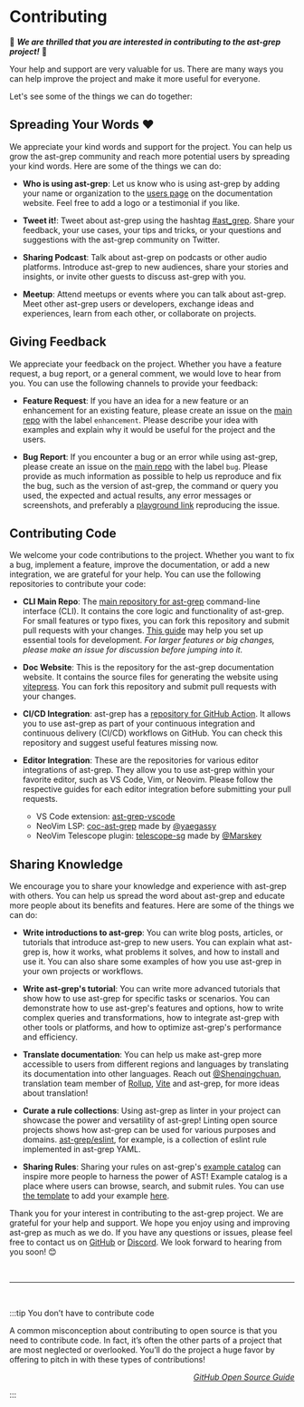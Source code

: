 # Contributing

:tada: _**We are thrilled that you are interested in contributing to the ast-grep project!**_ :tada:

Your help and support are very valuable for us.
There are many ways you can help improve the project and make it more useful for everyone.

Let's see some of the things we can do together:

## Spreading Your Words ❤️

We appreciate your kind words and support for the project. You can help us grow the ast-grep community and reach more potential users by spreading your kind words. Here are some of the things we can do:

- **Who is using ast-grep**: Let us know who is using ast-grep by adding your name or organization to the [users page](https://github.com/ast-grep/ast-grep/issues/373) on the documentation website. Feel free to add a logo or a testimonial if you like.

- **Tweet it!**: Tweet about ast-grep using the hashtag [#ast_grep](https://twitter.com/hashtag/ast_grep). Share your feedback, your use cases, your tips and tricks, or your questions and suggestions with the ast-grep community on Twitter.

- **Sharing Podcast**: Talk about ast-grep on podcasts or other audio platforms. Introduce ast-grep to new audiences, share your stories and insights, or invite other guests to discuss ast-grep with you.

- **Meetup**: Attend meetups or events where you can talk about ast-grep. Meet other ast-grep users or developers, exchange ideas and experiences, learn from each other, or collaborate on projects.

## Giving Feedback

We appreciate your feedback on the project. Whether you have a feature request, a bug report, or a general comment, we would love to hear from you. You can use the following channels to provide your feedback:

- **Feature Request**: If you have an idea for a new feature or an enhancement for an existing feature, please create an issue on the [main repo](https://github.com/ast-grep/ast-grep/issues/new?assignees=&labels=enhancement&projects=&template=feature_request.md&title=%5Bfeature%5D) with the label `enhancement`. Please describe your idea with examples and explain why it would be useful for the project and the users.

- **Bug Report**: If you encounter a bug or an error while using ast-grep, please create an issue on the [main repo](https://github.com/ast-grep/ast-grep/issues/new?assignees=&labels=enhancement&projects=&template=feature_request.md&title=%5Bfeature%5D) with the label `bug`. Please provide as much information as possible to help us reproduce and fix the bug, such as the version of ast-grep, the command or query you used, the expected and actual results, any error messages or screenshots, and preferably a [playground link](/playground.html) reproducing the issue.

## Contributing Code

We welcome your code contributions to the project. Whether you want to fix a bug, implement a feature, improve the documentation, or add a new integration, we are grateful for your help. You can use the following repositories to contribute your code:

- **CLI Main Repo**: The [main repository for ast-grep](https://github.com/ast-grep/ast-grep) command-line interface (CLI). It contains the core logic and functionality of ast-grep. For small features or typo fixes, you can fork this repository and submit pull requests with your changes. [This guide](/contributing/development.html) may help you set up essential tools for development. _For larger features or big changes, please make an issue for discussion before jumping into it._

<!-- Please follow the [code style guide] and the [testing guide] before submitting your pull requests. -->

- **Doc Website**: This is the repository for the ast-grep documentation website. It contains the source files for generating the website using [vitepress](https://vitepress.dev/). You can fork this repository and submit pull requests with your changes. <!--Please follow the [documentation guide] and the [website guide] before submitting your pull requests.-->

- **CI/CD Integration**: ast-grep has a [repository for GitHub Action](https://github.com/ast-grep/action). It allows you to use ast-grep as part of your continuous integration and continuous delivery (CI/CD) workflows on GitHub. You can check this repository and suggest useful features missing now.

- **Editor Integration**: These are the repositories for various editor integrations of ast-grep. They allow you to use ast-grep within your favorite editor, such as VS Code, Vim, or Neovim. Please follow the respective guides for each editor integration before submitting your pull requests.
  - VS Code extension: [ast-grep-vscode](https://github.com/ast-grep/ast-grep-vscode)
  - NeoVim LSP: [coc-ast-grep](https://github.com/yaegassy/coc-ast-grep) made by [@yaegassy](https://twitter.com/yaegassy)
  - NeoVim Telescope plugin: [telescope-sg](https://github.com/Marskey/telescope-sg) made by [@Marskey](https://github.com/Marskey)

## Sharing Knowledge

We encourage you to share your knowledge and experience with ast-grep with others. You can help us spread the word about ast-grep and educate more people about its benefits and features. Here are some of the things we can do:

- **Write introductions to ast-grep**: You can write blog posts, articles, or tutorials that introduce ast-grep to new users. You can explain what ast-grep is, how it works, what problems it solves, and how to install and use it. You can also share some examples of how you use ast-grep in your own projects or workflows.

- **Write ast-grep's tutorial**: You can write more advanced tutorials that show how to use ast-grep for specific tasks or scenarios. You can demonstrate how to use ast-grep's features and options, how to write complex queries and transformations, how to integrate ast-grep with other tools or platforms, and how to optimize ast-grep's performance and efficiency.

- **Translate documentation**: You can help us make ast-grep more accessible to users from different regions and languages by translating its documentation into other languages. Reach out [@Shenqingchuan](https://twitter.com/Shenqingchuan), translation team member of [Rollup](https://github.com/rollup/rollup-docs-cn), [Vite](https://github.com/vitejs/docs-cn) and ast-grep, for more ideas about translation!

<!-- You can use the [Doc Website] repository to submit your translations. Please follow the [translation guide] before submitting your translations. -->

- **Curate a rule collections**: Using ast-grep as linter in your project can showcase the power and versatility of ast-grep! Linting open source projects shows how ast-grep can be used for various purposes and domains. [ast-grep/eslint](https://github.com/ast-grep/eslint), for example, is a collection of eslint rule implemented in ast-grep YAML.

- **Sharing Rules**: Sharing your rules on ast-grep's [example catalog](/catalog/index.html) can inspire more people to harness the power of AST! Example catalog is a place where users can browse, search, and submit rules. You can use [the template](https://github.com/ast-grep/ast-grep.github.io/blob/main/website/catalog/rule-template.md) to add your example [here](https://github.com/ast-grep/ast-grep.github.io/tree/main/website/catalog).

Thank you for your interest in contributing to the ast-grep project. We are grateful for your help and support. We hope you enjoy using and improving ast-grep as much as we do. If you have any questions or issues, please feel free to contact us on [GitHub](https://github.com/ast-grep/ast-grep) or [Discord](https://discord.gg/4YZjf6htSQ). We look forward to hearing from you soon! 😊

<br/>

---

<br/>

:::tip You don’t have to contribute code

A common misconception about contributing to open source is that you need to contribute code. In fact, it’s often the other parts of a project that are most neglected or overlooked. You’ll do the project a huge favor by offering to pitch in with these types of contributions!
<div style="text-align: right">

  _[GitHub Open Source Guide](https://opensource.guide/)_
</div>
:::